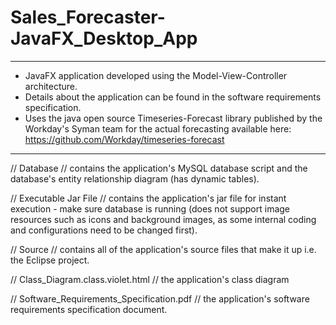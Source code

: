 # Sales_Forecaster-JavaFX_Desktop_App
************************************************************************************************************************
- JavaFX application developed using the Model-View-Controller architecture.
- Details about the application can be found in the software requirements specification.
- Uses the java open source Timeseries-Forecast library published by the Workday's Syman team for the actual forecasting
  available here: https://github.com/Workday/timeseries-forecast
************************************************************************************************************************

// Database //
contains the application's MySQL database script and the database's entity relationship diagram (has dynamic tables).

// Executable Jar File //
contains the application's jar file for instant execution - make sure database is running (does not support image resources such as icons and background images, as some internal coding and configurations need to be changed first).

// Source //
contains all of the application's source files that make it up i.e. the Eclipse project.

// Class_Diagram.class.violet.html //
the application's class diagram

// Software_Requirements_Specification.pdf //
the application's software requirements specification document.
